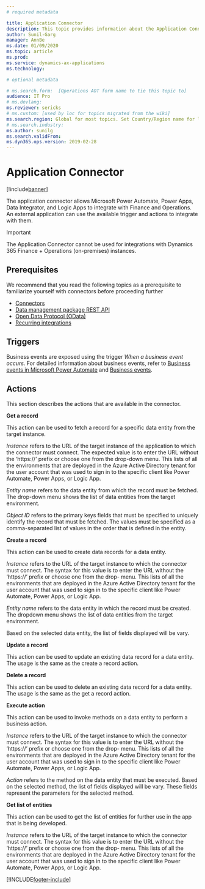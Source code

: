 ```yaml
---
# required metadata

title: Application Connector
description: This topic provides information about the Application Connector for Microsoft Power Automate and Logic Apps.
author: Sunil-Garg
manager: AnnBe
ms.date: 01/09/2020
ms.topic: article
ms.prod: 
ms.service: dynamics-ax-applications
ms.technology: 

# optional metadata

# ms.search.form:  [Operations AOT form name to tie this topic to]
audience: IT Pro
# ms.devlang: 
ms.reviewer: sericks
# ms.custom: [used by loc for topics migrated from the wiki]
ms.search.region: Global for most topics. Set Country/Region name for localizations
# ms.search.industry: 
ms.author: sunilg
ms.search.validFrom:
ms.dyn365.ops.version: 2019-02-28
---
```


# Application Connector

[!include[banner](../includes/banner.md)]

The application connector allows Microsoft Power Automate, Power Apps, Data Integrator, and Logic Apps to integrate with Finance and Operations. An external application can use the available trigger and actions to integrate with them.

> [!IMPORTANT]
> The Application Connector cannot be used for integrations with Dynamics 365 Finance + Operations (on-premises) instances.

## Prerequisites
We recommend that you read the following topics as a prerequisite to familiarize yourself with connectors before proceeding further

- [Connectors](https://docs.microsoft.com/connectors/) 
- [Data management package REST API](https://docs.microsoft.com/dynamics365/unified-operations/dev-itpro/data-entities/data-management-api?toc=/fin-and-ops/toc.json)
- [Open Data Protocol (OData)](https://docs.microsoft.com/dynamics365/unified-operations/dev-itpro/data-entities/odata?toc=/fin-and-ops/toc.json) 
- [Recurring integrations](https://docs.microsoft.com/dynamics365/unified-operations/dev-itpro/data-entities/recurring-integrations?toc=/fin-and-ops/toc.json) 

## Triggers
Business events are exposed using the trigger *When a business event occurs*. For detailed information about business events, refer to [Business events in Microsoft Power Automate](https://docs.microsoft.com/dynamics365/unified-operations/dev-itpro/business-events/business-events-flow) and [Business events](https://docs.microsoft.com/dynamics365/unified-operations/dev-itpro/business-events/home-page).

## Actions

This section describes the actions that are available in the connector.

**Get a record**

This action can be used to fetch a record for a specific data entity from the target instance.

*Instance* refers to the URL of the target instance of the application to which the connector must connect. The expected value is to enter the URL without the ‘https://’ prefix or choose one from the drop-down menu. This lists of all the environments that are deployed in the Azure Active Directory tenant for the user account that was used to sign in to the specific client like Power Automate, Power Apps, or Logic App.

*Entity name* refers to the data entity from which the record must be fetched. The drop-down menu shows the list of data entities from the target environment.

*Object ID* refers to the primary keys fields that must be specified to uniquely identify the record that must be fetched. The values must be specified as a comma-separated list of values in the order that is defined in the entity.

**Create a record**

This action can be used to create data records for a data entity.

*Instance* refers to the URL of the target instance to which the connector must connect. The syntax for this value is to enter the URL without the ‘https://’ prefix or choose one from the drop- menu. This lists of all the environments that are deployed in the Azure Active Directory tenant for the user account that was used to sign in to the specific client like Power Automate, Power Apps, or Logic App.

*Entity name* refers to the data entity in which the record must be created. The dropdown menu shows the list of data entities from the target environment.

Based on the selected data entity, the list of fields displayed will be vary.

**Update a record**

This action can be used to update an existing data record for a data entity. The usage is the same as the create a record action.

**Delete a record**

This action can be used to delete an existing data record for a data entity. The usage is the same as the get a record action.

**Execute action**

This action can be used to invoke methods on a data entity to perform a business action.

*Instance* refers to the URL of the target instance to which the connector must connect. The syntax for this value is to enter the URL without the ‘https://’ prefix or choose one from the drop- menu. This lists of all the environments that are deployed in the Azure Active Directory tenant for the user account that was used to sign in to the specific client like Power Automate, Power Apps, or Logic App.

*Action* refers to the method on the data entity that must be executed. Based on the selected method, the list of fields displayed will be vary. These fields represent the parameters for the selected method.

**Get list of entities**

This action can be used to get the list of entities for further use in the app that is being developed.

*Instance* refers to the URL of the target instance to which the connector must connect. The syntax for this value is to enter the URL without the ‘https://’ prefix or choose one from the drop- menu. This lists of all the environments that are deployed in the Azure Active Directory tenant for the user account that was used to sign in to the specific client like Power Automate, Power Apps, or Logic App.


[!INCLUDE[footer-include](../../../includes/footer-banner.md)]